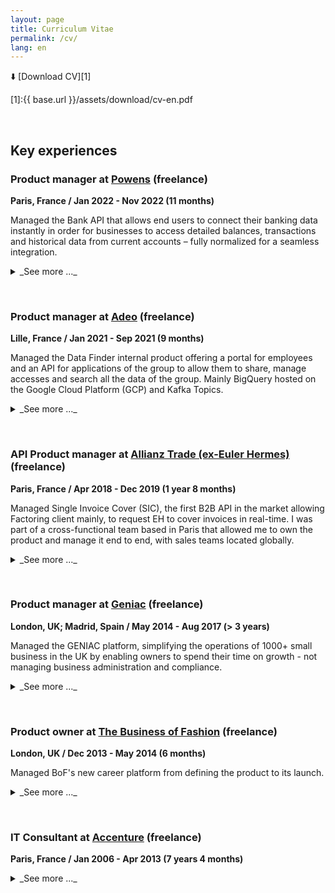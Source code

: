 ```yaml
---
layout: page
title: Curriculum Vitae
permalink: /cv/
lang: en
---
```


⬇️ [Download CV][1]

[1]:{{ base.url }}/assets/download/cv-en.pdf

<p>&nbsp;</p>

## Key experiences

### Product manager at [Powens](https://www.powens.com/) (freelance)
**Paris, France / Jan 2022 - Nov 2022 (11 months)**

Managed the Bank API that allows end users to connect their banking data instantly in order for businesses to access detailed balances, transactions and historical data from current accounts – fully normalized for a seamless integration.

<details markdown=block>
<summary markdown=span>_See more ..._  
</summary>
&nbsp;  
Main objectives and achievements:
- Set up agile rituals in my team of 5 to 10 developers
- Set up analytics tools in order to be able to take data driven decisions
- Migrated Powens’s french connectors to integrate all the available PSD2 APIs of the french market which included putting in place a roll out strategy a communication plan and support to clients
- Set up app to app authentication on the migrated PSD2 connectors in order to increase end users conversion rates thanks to an improved user experience
- Delivered new connectors to business and enterprise banks in oder to increase the market coverage for the business services client segment (accounting, ERP, payroll) and consolidate the leading position of Powers in the french market

Powens is providing an Open Finance API to allow businesses to create superior embedded finance and payment experiences.

**Tags**  
`Lean startup` `Design thinking` `Agile development` `Scrum / Kanban` `Continuous integration` `Figma` `Postman` `Github` `Google office applications` `Asana` `Notion.so` `Element / Slack` `Linux` `Python` `REST API`

</details>
<p>&nbsp;</p>  

### Product manager at [Adeo](https://www.adeo.com/) (freelance)
**Lille, France / Jan 2021 - Sep 2021 (9 months)**

Managed the Data Finder internal product offering a portal for employees and an API for applications of the group to allow them to share, manage accesses and search all the data of the group. Mainly BigQuery hosted on the Google Cloud Platform (GCP) and Kafka Topics. 

<details markdown=block>
<summary markdown=span>_See more ..._  
</summary>
&nbsp;  
Main objectives and achievements:
- Redesign of the access management module of the Data Finder to allow any product team of the group manage several GCP projects
- Design and deliver an orchestrator to automate the subscription of the Data Finder services in order to increase the user experience and reduce the work load of the support team
- Create efficient onboarding workflows to allow non tech users to easily share their data through the portal instead of the API thanks to a design driven approach
- Managed requirements, backlog and roadmap of the product with a cross functional team including 5 developers (2 front-ends, 2 back-ends and 1 devops), 2 technical account managers and 1 UX/UI designer.

Adeo is one of the world leaders in the home improvement business for individuals and housing professionals. The group has 32 brands including Leroy Merlin, Weldom, Bricocenter, Zodiac…), operates in 15 countries and hires 150,000 employees.

**Tags**  
`Lean startup` `Design thinking` `Agile development` `Scrum` `Kanban` `Continuous integration` `Google Cloud Platform` `Figma` `Miro` `Postman` `Github` `go.hugo.io` `Google office applications` `Slack` `Vue.js` `Node.js` `REST API`

</details>
<p>&nbsp;</p>  

### API Product manager at [Allianz Trade (ex-Euler Hermes)](https://www.allianz-trade.fr/) (freelance)
**Paris, France / Apr 2018 - Dec 2019 (1 year 8 months)**

Managed Single Invoice Cover (SIC), the first B2B API in the market allowing Factoring client mainly, to request EH to cover invoices in real-time. I was part of a cross-functional team based in Paris that allowed me to own the product and manage it end to end, with sales teams located globally.

<details markdown=block>
<summary markdown=span>_See more ..._  
</summary>
&nbsp;  
Main objectives and achievements:
- Increase revenus thanks to higher volumes of invoices covered but contained loss ratio
- Strengthen the relationship with the main customer of the API, Cash in Time, a factoring product developed by the bank Crédit Agricole
- Make changes to the product to open it to new promising markets (Germany, Belgium, US, Asia)
- As the first point of contact, manage effeciently the on-boarding of new clients
- Continuous improvement of the product, such as process automation and the delivery of a client portal to improve the claim and collection process


The Euler Hermes Digital Agency (EHDA) is a service of Euler Hermes, the french credit insurance leader, that was created to facilitate the creation of new innovative products in relation to credit insurance, the core business of EH. It's therefore organized to give as much autonomy as possible to the products managers in order to allow quick iterations.

**Tags**  
`Lean startup` `Design thinking` `Agile development` `Scrum` `Continuous integration` `Axure (prototyping)` `Postman` `Readme` `Microsoft Visual Studio Team Services` `Microsoft Dev Ops` `SQL Operations Studio` `Jupyter` `Google office tools` `Slack` `Microsoft Azure` `C#` `PHP` `Python` `REST API`

</details>
<p>&nbsp;</p>  

### Product manager at [Geniac](https://www.crunchbase.com/organization/geniac#section-overview) (freelance)
**London, UK; Madrid, Spain / May 2014 - Aug 2017 (> 3 years)**

Managed the GENIAC platform, simplifying the operations of 1000+ small business in the UK by enabling owners to spend their time on growth - not managing business administration and compliance.

<details markdown=block>
<summary markdown=span>_See more ..._  
</summary>
&nbsp;  
Main objectives and achievements:

**May 2014 - July 2015 (London)**

Created and delivered the minimum viable GENIAC platform to start serving customers and secure a series A investment (see http://techcitynews.com/2015/07/02/grant-thornton-pumps-22m-into-geniac/). GENIAC is 2 products combined:
- A website for entrepreneurs to have visibility, keep control over their business, interact with the GENIAC service team and know what’s the status of his business
- An internal platform for the GENIAC service team to manage the companies admin effectively

**July 2015 - July 2016 (London)**

Following the investment, I worked on the 3 main priorities of the road map:
- Migration of the platform to move from a monolithic Symfony application to a distributed micro services application, API based in order to scale
- Shift the product from a desktop application to a responsive mobile first application
- Offer services to a new segment of customer, through HR and payroll services

**July 2015 - Aug 2017 (Madrid)**

Work on delivering a new strategic pivot feature for GENIAC, and learned spanish.

GENIAC simplifies the operating of small business in the UK, enabling owners to spend their time on growth - not managing business administration and compliance.

**Tags**  
`Lean startup` `Design thinking` `Agile development` `Scrum` `Continuous integration` `Test Driven Development` `Axure` `Jira` `Confluence` `Selenium` `Jenkins` `Testlodge` `Google Analytics` `Google office tools` `Slack` `AngularJS` `PHP` `Java` `Symfony` `Salesforce` `Twinfield` `Hotdocs` `Duedil` `MongoDB` `MySQL` `NodeJS` `Docker` `AmazonWS` `Segment`

</details>
<p>&nbsp;</p>  

### Product owner at [The Business of Fashion](https://www.businessoffashion.com/) (freelance)
**London, UK / Dec 2013 - May 2014 (6 months)**

Managed BoF's new career platform from defining the product to its launch.

<details markdown=block>
<summary markdown=span>_See more ..._  
</summary>
&nbsp;  
Main objectives and achievements:
- Work in agile as the product owner with a development team in Slovakia
- Work closely with various stakeholders to gather requirements 
- Write user stories and test acceptance criteria
- Draw wireframes and flow diagrams
- Define backlog priorities
- User Acceptance Testing
- Define launch strategy
- Define KPIs to track trough DB queries and google analysics

The Business of Fashion is a website providing daily updates on fashion for fashion creators, executives and entrepreneurs.

**Tags**  
`Lean startup` `Agile development` `Scrum` `Continuous integration` `Behavior Driven Development` `Jira` `Google Analytics` `Google office tools` `PHP` `WordPress` `MySQL` `AmazonWS`

</details>
<p>&nbsp;</p>  

### IT Consultant at [Accenture](https://www.accenture.com/) (freelance)
**Paris, France / Jan 2006 - Apr 2013 (7 years 4 months)**

<details markdown=block>
<summary markdown=span>_See more ..._  
</summary>
&nbsp;  

**IT project manager for Société Générale (2 ans)**

Managed a team of 10 developers and a budget of €4.5M to deliver a new banking professional loan branch platform for two retail banks of the group.

Main objectives and achievements:
- Planned and followed the delivery of applications
- Budgeted new applications, features or change requests
- Communicated on the progress of projects to management boards
- Identified critical dependencies of projects to follow them closely
- Trained teams on new development and application frameworks

**Digital product manager for Crédit du Nord (10 months)**

Delivered a €0.8M budget new SEPA wire transfer application from design to launch for the retail customers.

Main objectives and achievements:
- Defined the product vision and convinced the stakeholders to adhere to it
- Gathered, wrote and prioritised product and customer requirements (user stories, wireframes, flow diagrams)
- Conducted user acceptance tests
- Communicated to customers on the product during the launch of the product
- Used analytics to create reports in order to improve the application

**IT Project manager for Crédit du Nord (2 years)**

Managed a team of 4 developers and a budget of €1M to deliver successfully a new life insurance e-banking application for customers to manage online their insurance contracts.

Main objectives and achievements:
- Manage a team of 4 Java developers
- Delivered the application on time and budget
- Business team's single point of contact for all technical aspects of the application
- Conducted change management workshops with new users of the product

**Java Developer and Application Integrator for Crédit du Nord (1 year 4 months)**

Managed the release of a €8M budget new banking professional loan branch application and a team of 15 developers.

**Java Developer for Banque Populaire (9 months)**

Built the front-end of the new new customer's e-banking application following the model driven development methodology.

**Tags**  
`Waterfall project delivery` `Continuous integration` `Model Driven Development``MSProject` `MSOffice` `QualityCenter` `Eclipse` `Selenium` `UML` `Design Patterns` `J2EE` `Spring Web Flow` `Oracle Weblogic Portal/Server` `Jenkins` `CSS` `Javascript` `JQuery` `HTML` `XML` `JSP` `Perl`
</details>
<p>&nbsp;</p>  